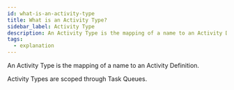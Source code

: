 ```yaml
---
id: what-is-an-activity-type
title: What is an Activity Type?
sidebar_label: Activity Type
description: An Activity Type is the mapping of a name to an Activity Definition.
tags:
  - explanation
---
```


An Activity Type is the mapping of a name to an Activity Definition.

Activity Types are scoped through Task Queues.
